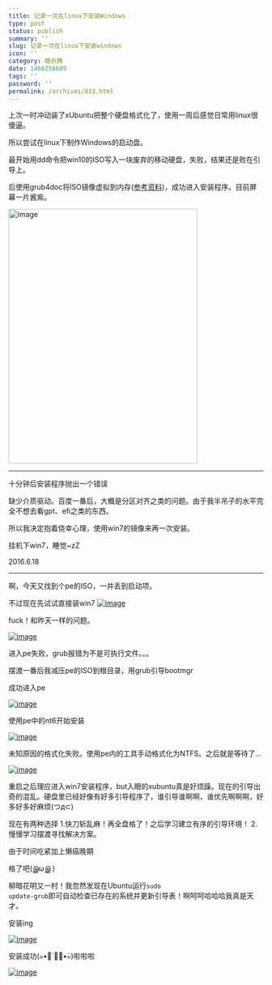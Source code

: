 ```yaml
---
title: 记录一次在linux下安装Windows
type: post
status: publish
summary: ''
slug: 记录一次在linux下安装windows
icon: ''
category: 瞎折腾
date: 1466256609
tags: ''
password: ''
permalink: /archives/833.html
---
```


上次一时冲动装了xUbuntu把整个硬盘格式化了，使用一周后感觉日常用linux很傻逼。

所以尝试在linux下制作Windows的启动盘。

最开始用dd命令把win10的ISO写入一块废弃的移动硬盘，失败，结果还是败在引导上。

后使用grub4doc将ISO镜像虚拟到内存(<a href="https://www.mintos.org/hardware/usb-linux-winpe.html" target="_blank">参考资料</a>)，成功进入安装程序。目前屏幕一片酱紫。

<a href="https://www.zkl2333.com/usr/uploads/2016/06/p60618-221306.jpg"><img class=" aligncenter" title="P60618-221306.jpg" src="https://www.zkl2333.com/usr/uploads/2016/06/p60618-221306.jpg" alt="image" width="373" height="503" /></a>

<hr />

十分钟后安装程序抛出一个错误

缺少介质驱动。百度一番后，大概是分区对齐之类的问题。由于我半吊子的水平完全不想去看gpt、efi之类的东西。

所以我决定抱着侥幸心理，使用win7的镜像来再一次安装。

挂机下win7，睡觉~zZ

2016.6.18

<hr />

啊，今天又找到个pe的ISO，一并丢到启动项。

不过现在先试试直接装win7
<a href="https://www.zkl2333.com/usr/uploads/2016/06/p60619-092313.jpg"><img class="aligncenter size-full" title="P60619-092313.jpg" src="https://www.zkl2333.com/usr/uploads/2016/06/p60619-092313.jpg" alt="image" /></a>

fuck！和昨天一样的问题。

<a href="https://www.zkl2333.com/usr/uploads/2016/06/p60619-092946.jpg"><img class="aligncenter size-full" title="P60619-092946.jpg" src="https://www.zkl2333.com/usr/uploads/2016/06/p60619-092946.jpg" alt="image" /></a>

进入pe失败，grub报错为不是可执行文件。。。

摆渡一番后我减压pe的ISO到根目录，用grub引导bootmgr

成功进入pe

<a href="https://www.zkl2333.com/usr/uploads/2016/06/p60619-100515.jpg"><img class="aligncenter size-full" title="P60619-100515.jpg" src="https://www.zkl2333.com/usr/uploads/2016/06/p60619-100515.jpg" alt="image" /></a>

使用pe中的nt6开始安装

<a href="https://www.zkl2333.com/usr/uploads/2016/06/p60619-102230.jpg"><img class="aligncenter size-full" title="P60619-102230.jpg" src="https://www.zkl2333.com/usr/uploads/2016/06/p60619-102230.jpg" alt="image" /></a>

未知原因的格式化失败。使用pe内的工具手动格式化为NTFS。之后就是等待了…

<a href="https://www.zkl2333.com/usr/uploads/2016/06/p60619-102230-1.jpg"><img class="aligncenter size-full" title="P60619-102230.jpg" src="https://www.zkl2333.com/usr/uploads/2016/06/p60619-102230-1.jpg" alt="image" /></a>

重启之后理应进入win7安装程序，but入眼的xubuntu真是好烦躁。现在的引导出奇的混乱。硬盘里已经好像有好多引导程序了，谁引导谁啊啊，谁优先啊啊啊，好多好多好麻烦(つд⊂)

现在有两种选择
1.快刀斩乱麻！再全盘格了！之后学习建立有序的引导环境！
2.慢慢学习摆渡寻找解决方案。

由于时间吃紧加上懒癌晚期

格了吧(இωஇ )

柳暗花明又一村！我忽然发现在Ubuntu运行<code>sudo update-grub</code>即可自动检查已存在的系统并更新引导表！啊呵呵哈哈哈我真是天才。

安装ing

<a href="https://www.zkl2333.com/usr/uploads/2016/06/p60619-111123.jpg"><img class="aligncenter size-full" title="P60619-111123.jpg" src="https://www.zkl2333.com/usr/uploads/2016/06/p60619-111123.jpg" alt="image" /></a>

安装成功(๑•॒̀ ູ॒•́๑)啦啦啦

<a href="https://www.zkl2333.com/usr/uploads/2016/06/wp-1466306162010.jpg"><img class="aligncenter size-full" title="wp-1466306162010" src="https://www.zkl2333.com/usr/uploads/2016/06/wp-1466306162010.jpg" alt="image" /></a>
